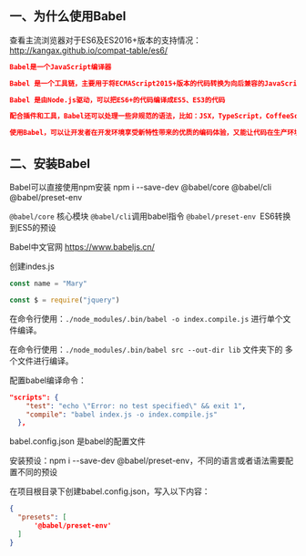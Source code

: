 ## 一、为什么使用Babel

查看主流浏览器对于ES6及ES2016+版本的支持情况：http://kangax.github.io/compat-table/es6/

```json
Babel是一个JavaScript编译器

Babel 是一个工具链，主要用于将ECMAScript2015+版本的代码转换为向后兼容的JavaScript语法，以便能够运行在当前和旧版本的浏览器或者其他环境中

Babel 是由Node.js驱动，可以把ES6+的代码编译成ES5、ES3的代码

配合插件和工具，Babel还可以处理一些非规范的语法，比如：JSX，TypeScript，CoffeeScript等

使用Babel，可以让开发者在开发环境享受新特性带来的优质的编码体验，又能让代码在生产环境兼容大部分浏览器或其他宿主环境，如Node.js
```



## 二、安装Babel

Babel可以直接使用npm安装   npm i --save-dev @babel/core @babel/cli @babel/preset-env 

` @babel/core ` 核心模块   `@babel/cli`调用babel指令   `@babel/preset-env `ES6转换到ES5的预设

Babel中文官网    https://www.babeljs.cn/

创建indes.js

```javascript
const name = "Mary"

const $ = require("jquery")
```

在命令行使用：`./node_modules/.bin/babel -o index.compile.js` 进行单个文件编译。

在命令行使用：`./node_modules/.bin/babel src --out-dir lib` 文件夹下的 多个文件进行编译。

配置babel编译命令：

```json
"scripts": {
    "test": "echo \"Error: no test specified\" && exit 1",
    "compile": "babel index.js -o index.compile.js"
  },
```

babel.config.json 是babel的配置文件

安装预设：npm i --save-dev @babel/preset-env，不同的语言或者语法需要配置不同的预设

在项目根目录下创建babel.config.json，写入以下内容：

```json
{
  "presets": [
      '@babel/preset-env'
  ]
}
```

